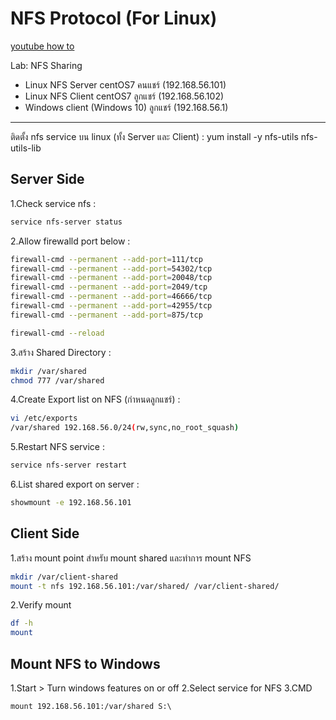 # NFS Protocol (For Linux)
[youtube how to](https://www.youtube.com/watch?v=YcnqY86qwKM)

Lab: NFS Sharing
- Linux NFS Server centOS7 คนแชร์ (192.168.56.101)
- Linux NFS Client centOS7 ลูกแชร์ (192.168.56.102)
- Windows client (Windows 10) ลูกแชร์ (192.168.56.1)
----------------------------------------------------
ติดตั้ง nfs service บน linux (ทั้ง Server และ Client) :
yum install -y nfs-utils nfs-utils-lib

Server Side
-----------
1.Check service nfs :
```sh
service nfs-server status
```
2.Allow firewalld port below :
```sh
firewall-cmd --permanent --add-port=111/tcp
firewall-cmd --permanent --add-port=54302/tcp
firewall-cmd --permanent --add-port=20048/tcp
firewall-cmd --permanent --add-port=2049/tcp
firewall-cmd --permanent --add-port=46666/tcp
firewall-cmd --permanent --add-port=42955/tcp
firewall-cmd --permanent --add-port=875/tcp

firewall-cmd --reload
```
3.สร้าง Shared Directory :
```sh
mkdir /var/shared
chmod 777 /var/shared
```

4.Create Export list on NFS (กำหนดลูกแชร์) :
```sh
vi /etc/exports
/var/shared	192.168.56.0/24(rw,sync,no_root_squash)
```
5.Restart NFS service :
```sh
service nfs-server restart
```
6.List shared export on server :
```sh
showmount -e 192.168.56.101
```
Client Side
-----------
1.สร้าง mount point สำหรับ mount shared และทำการ mount NFS
```sh
mkdir /var/client-shared
mount -t nfs 192.168.56.101:/var/shared/ /var/client-shared/
```
2.Verify mount 
```sh
df -h
mount
```

Mount NFS to Windows
--------------------
1.Start > Turn windows features on or off
2.Select service for NFS
3.CMD
```
mount 192.168.56.101:/var/shared S:\
```
